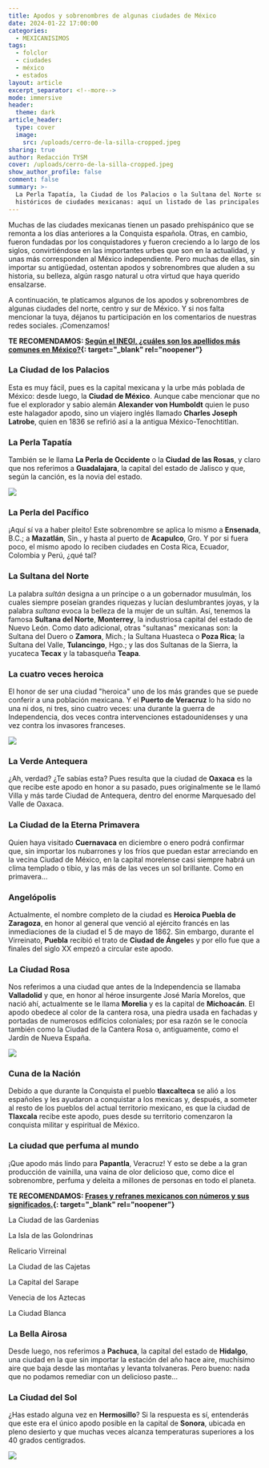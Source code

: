 ```yaml
---
title: Apodos y sobrenombres de algunas ciudades de México
date: 2024-01-22 17:00:00
categories:
  - MEXICANISIMOS
tags:
  - folclor
  - ciudades
  - méxico
  - estados
layout: article
excerpt_separator: <!--more-->
mode: immersive
header:
  theme: dark
article_header:
  type: cover
  image:
    src: /uploads/cerro-de-la-silla-cropped.jpeg
sharing: true
author: Redacción TYSM
cover: /uploads/cerro-de-la-silla-cropped.jpeg
show_author_profile: false
comment: false
summary: >-
  La Perla Tapatía, la Ciudad de los Palacios o la Sultana del Norte son apodos
  históricos de ciudades mexicanas: aquí un listado de las principales
---
```

Muchas de las ciudades mexicanas tienen un pasado prehispánico que se remonta a los días anteriores a la Conquista española. Otras, en cambio, fueron fundadas por los conquistadores y fueron creciendo a lo largo de los siglos, convirtiéndose en las importantes urbes que son en la actualidad, y unas más corresponden al México independiente. Pero muchas de ellas, sin importar su antigüedad, ostentan apodos y sobrenombres que aluden a su historia, su belleza, algún rasgo natural u otra virtud que haya querido ensalzarse.

A continuación, te platicamos algunos de los apodos y sobrenombres de algunas ciudades del norte, centro y sur de México. Y si nos falta mencionar la tuya, déjanos tu participación en los comentarios de nuestras redes sociales. ¡Comenzamos!

**TE RECOMENDAMOS:&nbsp;[Según el INEGI, ¿cuáles son los apellidos más comunes en México?](https://blog.tonoysumariachi.com/mexicanisimos/2022/12/02/segun-el-inegi-cuales-son-los-apellidos-mas-comunes-en-mexico.html){: target="_blank" rel="noopener"}**

### La Ciudad de los Palacios

Esta es muy fácil, pues es la capital mexicana y la urbe más poblada de México: desde luego, la **Ciudad de México**. Aunque cabe mencionar que no fue el explorador y sabio alemán **Alexander von Humboldt** quien le puso este halagador apodo, sino un viajero inglés llamado&nbsp;**Charles Joseph Latrobe**, quien en 1836 se refirió así a la antigua México-Tenochtitlan.

### La Perla Tapatía

También se le llama **La Perla de Occidente** o la **Ciudad de las Rosas**, y claro que nos referimos a **Guadalajara**, la capital del estado de Jalisco y que, según la canción, es la novia del estado.

![](https://upload.wikimedia.org/wikipedia/commons/thumb/b/b6/Guadalajara%C2%B4s_Cathedral%2C_Jalisco%2C_Mexico.jpg/576px-Guadalajara%C2%B4s_Cathedral%2C_Jalisco%2C_Mexico.jpg)

### La Perla del Pacífico

¡Aquí sí va a haber pleito! Este sobrenombre se aplica lo mismo a **Ensenada**, B.C.; a **Mazatlán**, Sin., y hasta al puerto de **Acapulco**, Gro. Y por si fuera poco, el mismo apodo lo reciben ciudades en Costa Rica, Ecuador, Colombia y Perú, ¿qué tal?

### La Sultana del Norte

La palabra *sultán* designa a un príncipe o a un gobernador musulmán, los cuales siempre poseían grandes riquezas y lucían deslumbrantes joyas, y la palabra *sultana* evoca la belleza de la mujer de un sultán. Así, tenemos la famosa **Sultana del Norte**, **Monterrey**, la industriosa capital del estado de Nuevo León. Como dato adicional, otras "sultanas" mexicanas son: la Sultana del Duero o **Zamora**, Mich.; la Sultana Huasteca o **Poza Rica**; la Sultana del Valle, **Tulancingo**, Hgo.; y las dos Sultanas de la Sierra, la yucateca **Tecax** y la tabasqueña **Teapa**.

### La cuatro veces heroica

El honor de ser una ciudad "heroica" uno de los más grandes que se puede conferir a una población mexicana. Y el **Puerto de Veracruz** lo ha sido no una ni dos, ni tres, sino cuatro veces: una durante la guerra de Independencia, dos veces contra intervenciones estadounidenses y una vez contra los invasores franceses.

![](https://upload.wikimedia.org/wikipedia/commons/e/e1/El_puerto_de_Veracruz_en_la_primera_mitad_del_siglo_XIX.png)

### La Verde Antequera&nbsp;

¿Ah, verdad? ¿Te sabías esta? Pues resulta que la ciudad de **Oaxaca** es la que recibe este apodo en honor a su pasado, pues originalmente se le llamó Villa y más tarde Ciudad de Antequera, dentro del enorme Marquesado del Valle de Oaxaca.

### La Ciudad de la Eterna Primavera

Quien haya visitado **Cuernavaca** en diciembre o enero podrá confirmar que, sin importar los nubarrones y los fríos que puedan estar arreciando en la vecina Ciudad de México, en la capital morelense casi siempre habrá un clima templado o tibio, y las más de las veces un sol brillante. Como en primavera…

### Angelópolis

Actualmente, el nombre completo de la ciudad es **Heroica Puebla de Zaragoza**, en honor al general que venció al ejército francés en las inmediaciones de la ciudad el 5 de mayo de 1862. Sin embargo, durante el Virreinato, **Puebla** recibió el trato de **Ciudad de Ángele**s y por ello fue que a finales del siglo XX empezó a circular este apodo.

### La Ciudad Rosa

Nos referimos a una ciudad que antes de la Independencia se llamaba **Valladolid** y que, en honor al héroe insurgente José María Morelos, que nació ahí, actualmente se le llama **Morelia** y es la capital de **Michoacán**. El apodo obedece al color de la cantera rosa, una piedra usada en fachadas y portadas de numerosos edificios coloniales; por esa razón se le conocía también como la Ciudad de la Cantera Rosa o, antiguamente, como el Jardín de Nueva España.

![](https://upload.wikimedia.org/wikipedia/commons/thumb/6/61/Catedral_Metropolitana_de_Morelia%2C_Michoac%C3%A1n.jpg/1024px-Catedral_Metropolitana_de_Morelia%2C_Michoac%C3%A1n.jpg)

### Cuna de la Nación

Debido a que durante la Conquista el pueblo **tlaxcalteca** se alió a los españoles y les ayudaron a conquistar a los mexicas y, después, a someter al resto de los pueblos del actual territorio mexicano, es que la ciudad de **Tlaxcala** recibe este apodo, pues desde su territorio comenzaron la conquista militar y espiritual de México.

### La ciudad que perfuma al mundo

¡Que apodo más lindo para **Papantla**, Veracruz! Y esto se debe a la gran producción de vainilla, una vaina de olor delicioso que, como dice el sobrenombre, perfuma y deleita a millones de personas en todo el planeta.

**TE RECOMENDAMOS:&nbsp;[Frases y refranes mexicanos con números y sus significados.](https://blog.tonoysumariachi.com/mexicanisimos/2022/08/09/frases-y-refranes-mexicanos-con-numeros-y-sus-significados.html){: target="_blank" rel="noopener"}**

La Ciudad de las Gardenias

La Isla de las Golondrinas

Relicario Virreinal

La Ciudad de las Cajetas

La Capital del Sarape

Venecia de los Aztecas

La Ciudad Blanca

### La Bella Airosa

Desde luego, nos referimos a **Pachuca**, la capital del estado de **Hidalgo**, una ciudad en la que sin importar la estación del año hace aire, muchísimo aire que baja desde las montañas y levanta tolvaneras. Pero bueno: nada que no podamos remediar con un delicioso paste…

### La Ciudad del Sol

¿Has estado alguna vez en **Hermosillo**? Si la respuesta es sí, entenderás que este era el único apodo posible en la capital de **Sonora**, ubicada en pleno desierto y que muchas veces alcanza temperaturas superiores a los 40 grados centígrados.

![](https://upload.wikimedia.org/wikipedia/commons/thumb/8/82/Skyline_Hermosillo.jpg/1024px-Skyline_Hermosillo.jpg)
